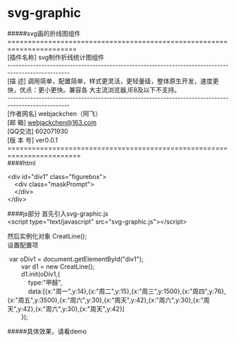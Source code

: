 # svg-graphic
#####svg画的折线图组件
=======================================================================</br>
 [插件名称] svg制作折线统计图组件</br>
----------------------------------------------------------------------------------------------------</br>
 [描    述] 调用简单，配置简单，样式更灵活，更轻量级，整体原生开发，速度更快，优点：更小更快。兼容各
            大主流浏览器,IE8及以下不支持。</br>
----------------------------------------------------------------------------------------------------</br>
 [作者网名] webjackchen（阿飞）</br>
 [邮    箱] webjackchen@163.com</br>
 [QQ交流] 602071930</br>
 [版 本 号] ver0.0.1</br>
========================================================================</br>
####html

&lt;div&nbsp;id="div1"&nbsp;class="figurebox"&gt;</br>
&nbsp;&nbsp;&nbsp;&nbsp;&lt;div&nbsp;class="maskPrompt"&gt;</br>
&nbsp;&nbsp;&nbsp;&nbsp;&lt;/div&gt;</br>
&lt;/div&gt;</br>

####js部分
首先引入svg-graphic.js</br>
&lt;script type="text/javascript" src="svg-graphic.js"&gt;&lt;/script&gt;</br>

然后实例化对象 CreatLine();</br>
设置配置项</br>

&nbsp;var&nbsp;oDiv1&nbsp;=&nbsp;document.getElementById("div1");</br>
&nbsp;&nbsp;&nbsp;&nbsp;&nbsp;&nbsp;&nbsp;&nbsp;var&nbsp;d1&nbsp;=&nbsp;new&nbsp;CreatLine();</br>
&nbsp;&nbsp;&nbsp;&nbsp;&nbsp;&nbsp;&nbsp;&nbsp;d1.init(oDiv1,{</br>
&nbsp;&nbsp;&nbsp;&nbsp;&nbsp;&nbsp;&nbsp;&nbsp;&nbsp;&nbsp;&nbsp;&nbsp;type:"甲醛",</br>
&nbsp;&nbsp;&nbsp;&nbsp;&nbsp;&nbsp;&nbsp;&nbsp;&nbsp;&nbsp;&nbsp;&nbsp;data:[{x:"周一",y:14},{x:"周二",y:15},{x:"周三",y:1500},{x:"周四",y:76},{x:"周五",y:3500},{x:"周六",y:30},{x:"周天",y:42},{x:"周六",y:30},{x:"周天",y:42},{x:"周六",y:30},{x:"周天",y:42}]</br>
&nbsp;&nbsp;&nbsp;&nbsp;&nbsp;&nbsp;&nbsp;&nbsp;});</br>

#####具体效果，请看demo

